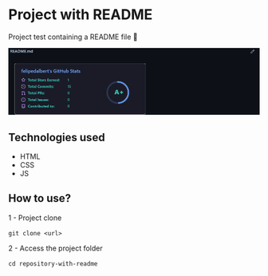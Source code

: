 # Project with README

Project test containing a README file 🚀 

<img src="animation.gif" alt="example gif">

## Technologies used
- HTML
- CSS
- JS

## How to use?

1 - Project clone
```
git clone <url>
```
2 - Access the project folder
```
cd repository-with-readme
```